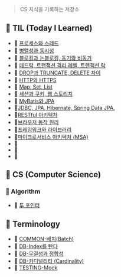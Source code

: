 > CS 지식을 기록하는 저장소 <p>


## 📌 TIL (Today I Learned)
- 🍪 [프로세스와 스레드](https://github.com/M1nKyu/CS-Studies/blob/main/TIL/%ED%94%84%EB%A1%9C%EC%84%B8%EC%8A%A4%EC%99%80%20%EC%8A%A4%EB%A0%88%EB%93%9C.md)
- 🍪 [병렬성과 동시성](https://github.com/M1nKyu/CS-Studies/blob/main/TIL/%EB%B3%91%EB%A0%AC%EC%84%B1(Parallelism)%EA%B3%BC%20%EB%8F%99%EC%8B%9C%EC%84%B1(Concurrency).md)
- 🍪 [블로킹과 논블로킹, 동기와 비동기](https://github.com/M1nKyu/CS-Studies/blob/main/00%20TIL/%EB%B8%94%EB%A1%9C%ED%82%B9%EA%B3%BC%20%EB%85%BC%EB%B8%94%EB%A1%9C%ED%82%B9%2C%20%EB%8F%99%EA%B8%B0%EC%99%80%20%EB%B9%84%EB%8F%99%EA%B8%B0.md)
- 🍪 [데드락, 트랜잭션 격리 레벨, 트랜잭션 락](https://github.com/M1nKyu/CS-Studies/blob/main/00%20TIL/%EB%8D%B0%EB%93%9C%EB%9D%BD%2C%20%ED%8A%B8%EB%9E%9C%EC%9E%AD%EC%85%98%20%EA%B2%A9%EB%A6%AC%20%EB%A0%88%EB%B2%A8%2C%20%ED%8A%B8%EB%9E%9C%EC%9E%AD%EC%85%98%20%EB%9D%BD%20%E2%98%85.md)
- 🍪 [DROP과 TRUNCATE, DELETE 차이](https://github.com/M1nKyu/CS-Studies/blob/main/00%20TIL/DROP%EA%B3%BC%20TRUNCATE%2C%20DELETE%20%EC%B0%A8%EC%9D%B4.md)
- 🍪 [HTTP와 HTTPS](https://github.com/M1nKyu/CS-Studies/blob/main/00%20TIL/HTTP%EC%99%80%20HTTPS.md)
- 🍪 [Map, Set, List](https://github.com/M1nKyu/CS-Studies/blob/main/00%20TIL/Map%2C%20Set%2C%20List.md)
- 🍪 [세션과 쿠키, 웹 스토리지](https://github.com/M1nKyu/CS-Studies/blob/main/00%20TIL/%EC%84%B8%EC%85%98%EA%B3%BC%20%EC%BF%A0%ED%82%A4%2C%20%EC%9B%B9%20%EC%8A%A4%ED%86%A0%EB%A6%AC%EC%A7%80.md)
- 🍪 [MyBatis와 JPA](https://github.com/M1nKyu/CS-Studies/blob/main/00%20TIL/MyBatis%EC%99%80%20JPA.md)
- 🍪[JDBC, JPA, Hibernate, Spring Data JPA.](https://github.com/M1nKyu/CS-Studies/blob/main/00%20TIL/JDBC%2C%20JPA%2C%20Hibernate%2C%20Spring%20Data%20JPA.md)
- 🍪[RESTful 아키텍처](https://github.com/M1nKyu/CS-Studies/blob/main/00%20TIL/RESTful%20%EC%95%84%ED%82%A4%ED%85%8D%EC%B2%98.md)
- 🍪[브라우저 동작 원리](https://github.com/M1nKyu/CS-Studies/blob/main/00%20TIL/%EB%B8%8C%EB%9D%BC%EC%9A%B0%EC%A0%80%20%EB%8F%99%EC%9E%91%20%EC%9B%90%EB%A6%AC.md)
- 🍪[프레임워크와 라이브러리](https://github.com/M1nKyu/CS-Studies/blob/main/00%20TIL/%ED%94%84%EB%A0%88%EC%9E%84%EC%9B%8C%ED%81%AC%EC%99%80%20%EB%9D%BC%EC%9D%B4%EB%B8%8C%EB%9F%AC%EB%A6%AC.md)
- 🍪[마이크로서비스 아키텍처 (MSA)](https://github.com/M1nKyu/CS-Studies/blob/main/00%20TIL/%EB%A7%88%EC%9D%B4%ED%81%AC%EB%A1%9C%EC%84%9C%EB%B9%84%EC%8A%A4%20%EC%95%84%ED%82%A4%ED%85%8D%EC%B2%98%20(MSA).md)
- 🍪[]()
- 🍪[]()
- 🍪[]()

## 📌 CS (Computer Science)
### 🧠 Algorithm
- 🍪 [투 포인터](https://github.com/M1nKyu/CS-Studies/blob/main/01%20Algorithm/%ED%88%AC%20%ED%8F%AC%EC%9D%B8%ED%84%B0%20%EC%95%8C%EA%B3%A0%EB%A6%AC%EC%A6%98.md)

<!--
### 📊 Data-Structure

### 🌐 Network

### 💾 Database

### 💻 Computer-Architecture

### 🐧 Operating-System

### 🛠️ Software-Engineering -->


## 📌 Terminology
- 🍪 [COMMON-배치(Batch)](https://github.com/M1nKyu/CS-Studies/blob/main/10%20CS-Terminologies/COMMON-%EB%B0%B0%EC%B9%98(Batch).md)
- 🍪 [DB-Index를 탄다](https://github.com/M1nKyu/CS-Studies/blob/main/10%20CS-Terminologies/DB-Index%EB%A5%BC%20%ED%83%84%EB%8B%A4.md)
- 🍪 [DB-무결성과 정합성](https://github.com/M1nKyu/CS-Studies/blob/main/10%20CS-Terminologies/DB-%EB%AC%B4%EA%B2%B0%EC%84%B1%EA%B3%BC%20%EC%A0%95%ED%95%A9%EC%84%B1.md)
- 🍪 [DB-카디널리티 (Cardinality)](https://github.com/M1nKyu/CS-Studies/blob/main/10%20CS-Terminologies/DB-%EC%B9%B4%EB%94%94%EB%84%90%EB%A6%AC%ED%8B%B0%20(Cardinality).md)
- 🍪 [TESTING-Mock](https://github.com/M1nKyu/CS-Studies/blob/main/10%20CS-Terminologies/TESTING-Mock.md)
